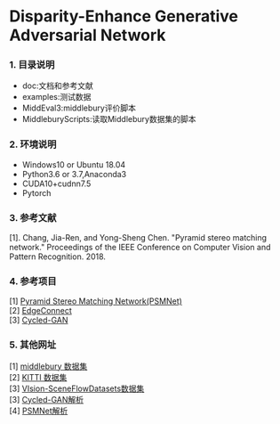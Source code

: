 Disparity-Enhance Generative Adversarial Network
=====
### 1. 目录说明<br>
* doc:文档和参考文献
* examples:测试数据
* MiddEval3:middlebury评价脚本
* MiddleburyScripts:读取Middlebury数据集的脚本
### 2. 环境说明<br>
* Windows10 or Ubuntu 18.04
* Python3.6 or 3.7,Anaconda3
* CUDA10+cudnn7.5
* Pytorch
### 3. 参考文献<br>
[1]. Chang, Jia-Ren, and Yong-Sheng Chen. "Pyramid stereo matching network." Proceedings of the IEEE Conference on Computer Vision and Pattern Recognition. 2018.
### 4. 参考项目
[1] [Pyramid Stereo Matching Network(PSMNet)](https://github.com/JiaRenChang/PSMNet)<br>
[2] [EdgeConnect](https://github.com/knazeri/edge-connect)<br>
[3] [Cycled-GAN](https://github.com/andrea-pilzer/unsup-stereo-depthGAN/)<br>
### 5. 其他网址
[1] [middlebury 数据集](http://vision.middlebury.edu/stereo/)<br>
[2] [KITTI 数据集](http://www.cvlibs.net/datasets/kitti/)<br>
[3] [VIsion-SceneFlowDatasets数据集](https://lmb.informatik.uni-freiburg.de/resources/datasets/SceneFlowDatasets.en.html#faq)<br>
[3] [Cycled-GAN解析](https://www.cnblogs.com/19991201xiao/p/9734422.html)<br>
[4] [PSMNet解析](https://blog.csdn.net/zhiwei2coder/article/details/79929864?utm_source=blogxgwz3)<br>


